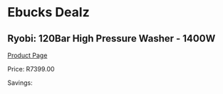 
# Ebucks Dealz
## Ryobi: 120Bar High Pressure Washer - 1400W
[Product Page](https://www.ebucks.com/web/shop/productSelected.do?prodId=335449225&catId=363410833)

Price: R7399.00

Savings: 


	